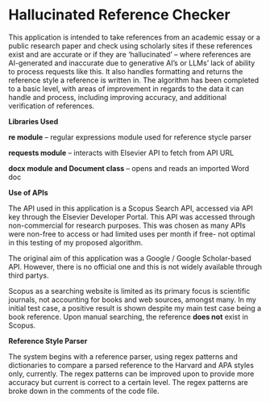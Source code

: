 # Hallucinated Reference Checker

This application is intended to take references from an academic essay or a public research paper and check using scholarly sites if these references exist and are accurate or if they are ‘hallucinated’ – where references are AI-generated and inaccurate due to generative AI’s or LLMs’ lack of ability to process requests like this. It also handles formatting and returns the reference style a reference is written in.
The algorithm has been completed to a basic level, with areas of improvement in regards to the data it can handle and process, including improving accuracy, and additional verification of references.

**Libraries Used**

**re module** – regular expressions module used for reference stycle parser 

**requests module** – interacts with Elsevier API to fetch from API URL

**docx module and Document class** – opens and reads an imported Word doc

**Use of APIs**

The API used in this application is a Scopus Search API, accessed via API key through the Elsevier Developer Portal. This API was accessed through non-commercial for research purposes. This was chosen as many APIs were non-free to access or had limited uses per month if free- not optimal in this testing of my proposed algorithm.

The original aim of this application was a Google / Google Scholar-based API. However, there is no official one and this is not widely available through third partys.

Scopus as a searching website is limited as its primary focus is scientific journals, not accounting for books and web sources, amongst many. In my initial test case, a positive result is shown despite my main test case being a book reference. Upon manual searching, the reference **does not** exist in Scopus.

**Reference Style Parser**

The system begins with a reference parser, using regex patterns and dictionaries to compare a parsed reference to the Harvard and APA styles only, currently. The regex patterns can be improved upon to provide more accuracy but current is correct to a certain level. The regex patterns are broke down in the comments of the code file.


